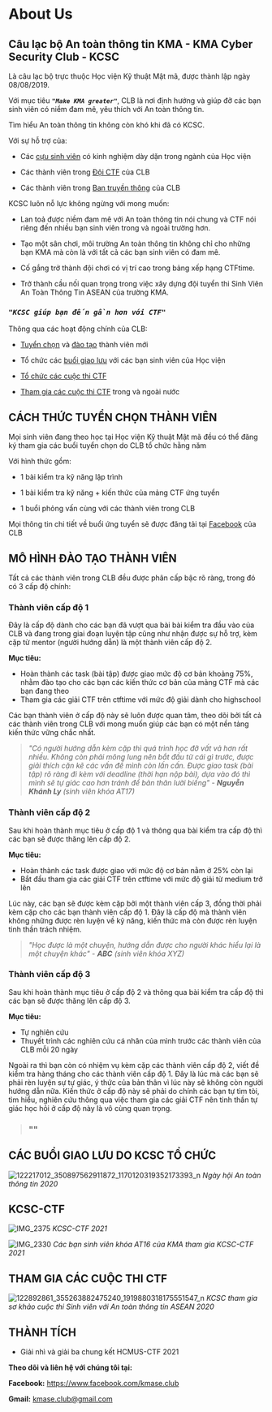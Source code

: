 # About Us  
  
  
## **Câu lạc bộ An toàn thông tin KMA - KMA Cyber Security Club - KCSC** 

Là câu lạc bộ trực thuộc Học viện Kỹ thuật Mật mã, được thành lập ngày 08/08/2019.  

Với mục tiêu ***`"Make KMA greater"`***, CLB là nơi định hướng và giúp đỡ các bạn sinh viên có niềm đam mê, yêu thích với An toàn thông tin.   

Tìm hiểu An toàn thông tin không còn khó khi đã có KCSC.  

Với sự hỗ trợ của:  

* Các [cựu sinh viên](https://kcsc-club.github.io/team-members/#former) có kinh nghiệm dày dặn trong ngành của Học viện  

* Các thành viên trong [Đội CTF](https://kcsc-club.github.io/team-members/#ctfer) của CLB 

* Các thành viên trong [Ban truyền thông](https://kcsc-club.github.io/team-members/#media) của CLB  

KCSC luôn nỗ lực không ngừng với mong muốn:  

* Lan toả được niềm đam mê với An toàn thông tin nói chung và CTF nói riêng đến nhiều bạn sinh viên trong và ngoài trường hơn.

* Tạo một sân chơi, môi trường An toàn thông tin không chỉ cho những bạn KMA mà còn là với tất cả các bạn sinh viên có đam mê.

* Cố gắng trở thành đội chơi có vị trí cao trong bảng xếp hạng CTFtime.

* Trở thành cầu nối quan trọng trong việc xây dựng đội tuyển thi Sinh Viên An Toàn Thông Tin ASEAN của trường KMA.


### ***`"KCSC giúp bạn đến gần hơn với CTF"`***  

Thông qua các hoạt động chính của CLB: 

* [Tuyển chọn](#cách-thức-tuyển-chọn-thành-viên) và [đào tạo](#mô-hình-đào-tạo-thành-viên) thành viên mới  

* Tổ chức các [buổi giao lưu](#các-buổi-giao-lưu-do-kcsc-tổ-chức) với các bạn sinh viên của Học viện  

* [Tổ chức các cuộc thi CTF](#kcsc-ctf)  

* [Tham gia các cuộc thi CTF](#tham-gia-các-cuộc-thi-ctf) trong và ngoài nước  

## CÁCH THỨC TUYỂN CHỌN THÀNH VIÊN

Mọi sinh viên đang theo học tại Học viện Kỹ thuật Mật mã đều có thể đăng ký tham gia các buổi tuyển chọn do CLB tổ chức hằng năm  

Với hình thức gồm: 
* 1 bài kiểm tra kỹ năng lập trình
 
* 1 bài kiểm tra kỹ năng + kiến thức của mảng CTF ứng tuyển

* 1 buổi phỏng vấn cùng với các thành viên trong CLB

Mọi thông tin chi tiết về buổi ứng tuyển sẽ được đăng tải tại [Facebook](https://www.facebook.com/kmase.club) của CLB

## MÔ HÌNH ĐÀO TẠO THÀNH VIÊN  

Tất cả các thành viên trong CLB đều được phân cấp bậc rõ ràng, trong đó có 3 cấp độ chính:  

### **Thành viên cấp độ 1**  

Đây là cấp độ dành cho các bạn đã vượt qua bài bài kiểm tra đầu vào của CLB và đang trong giai đoạn luyện tập cũng như nhận được sự hỗ trợ, kèm cặp từ mentor (người hướng dẫn) là một thành viên cấp độ 2.  

**Mục tiêu:**
* Hoàn thành các task (bài tập) được giao mức độ cơ bản khoảng 75%, nhằm đào tạo cho các bạn các kiến thức cơ bản của mảng CTF mà các bạn đang theo
* Tham gia các giải CTF trên ctftime với mức độ giải dành cho highschool 

Các bạn thành viên ở cấp độ này sẽ luôn được quan tâm, theo dõi bởi tất cả các thành viên trong CLB với mong muốn giúp các bạn có một nền tảng kiến thức vững chắc nhất.

> *"Có người hướng dẫn kèm cặp thì quá trình học đỡ vất vả hơn rất nhiều. Không còn phải mông lung nên bắt đầu từ cái gì trước, được giải thích cặn kẽ các vấn đề mình còn lấn cấn. Được giao task (bài tập) rõ ràng đi kèm với deadline (thời hạn nộp bài), dựa vào đó thì mình sẽ tự giác cao hơn tránh để bản thân lười biếng"* - ***Nguyễn Khánh Ly*** *(sinh viên khóa AT17)*

### **Thành viên cấp độ 2**  

Sau khi hoàn thành mục tiêu ở cấp độ 1 và thông qua bài kiểm tra cấp độ thì các bạn sẽ được thăng lên cấp độ 2.  

**Mục tiêu:**
* Hoàn thành các task được giao với mức độ cơ bản nằm ở 25% còn lại
* Bắt đầu tham gia các giải CTF trên ctftime với mức độ giải từ medium trở lên 

Lúc này, các bạn sẽ được kèm cặp bởi một thành viên cấp 3, đồng thời phải kèm cặp cho các bạn thành viên cấp độ 1. Đây là cấp độ mà thành viên không những được rèn luyện về kỹ năng, kiến thức mà còn được rèn luyện tinh thần trách nhiệm.

> *"Học được là một chuyện, hướng dẫn được cho người khác hiểu lại là một chuyện khác"* - ***ABC*** *(sinh viên khóa XYZ)*  

### **Thành viên cấp độ 3**

Sau khi hoàn thành mục tiêu ở cấp độ 2 và thông qua bài kiểm tra cấp độ thì các bạn sẽ được thăng lên cấp độ 3.  

**Mục tiêu:**
* Tự nghiên cứu
* Thuyết trình các nghiên cứu cá nhân của mình trước các thành viên của CLB mỗi 20 ngày

Ngoài ra thì bạn còn có nhiệm vụ kèm cặp các thành viên cấp độ 2, viết đề kiểm tra hàng tháng cho các thành viên cấp độ 1. Đây là lúc mà các bạn sẽ phải rèn luyện sự tự giác, ý thức của bản thân vì lúc này sẽ không còn người hướng dẫn nữa. Kiến thức ở cấp độ này sẽ phải do chính các bạn tự tìm tòi, tìm hiểu, nghiên cứu thông qua việc tham gia các giải CTF nên tinh thần tự giác học hỏi ở cấp độ này là vô cùng quan trọng.  

>### ""  
 
## CÁC BUỔI GIAO LƯU DO KCSC TỔ CHỨC  

![122217012_350897562911872_1170120319352173393_n](https://user-images.githubusercontent.com/74854445/125600469-06baa3fe-f470-4621-847d-b2381d43e097.jpg)
*Ngày hội An toàn thông tin 2020*

## KCSC-CTF  

![IMG_2375](https://user-images.githubusercontent.com/74854445/125601188-aa300c42-1df3-45bd-bdb5-f0b5f924a283.jpg)
*KCSC-CTF 2021*

![IMG_2330](https://user-images.githubusercontent.com/74854445/126890315-0769e71f-c6a6-40e7-8400-2634c95631d6.jpg)
*Các bạn sinh viên khóa AT16 của KMA tham gia KCSC-CTF 2021*
## THAM GIA CÁC CUỘC THI CTF  

![122892861_355263882475240_1919880318175551547_n](https://user-images.githubusercontent.com/74854445/125599861-4cc57197-a648-4d88-9953-c2ca4853d222.jpg)
*KCSC tham gia sơ khảo cuộc thi Sinh viên với An toàn thông tin ASEAN 2020*

## THÀNH TÍCH  

* Giải nhì và giải ba chung kết HCMUS-CTF 2021

**Theo dõi và liên hệ với chúng tôi tại:**  

**Facebook:** https://www.facebook.com/kmase.club  

**Gmail:** kmase.club@gmail.com
